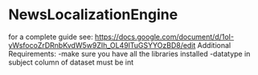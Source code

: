 # NewsLocalizationEngine
for a complete guide see: https://docs.google.com/document/d/1oI-yWsfocoZrDRnbKvdW5w9ZIh_OL49lTuGSYYOzBD8/edit
Additional Requirements:
-make sure you have all the libraries installed
-datatype in subject column of dataset must be int
